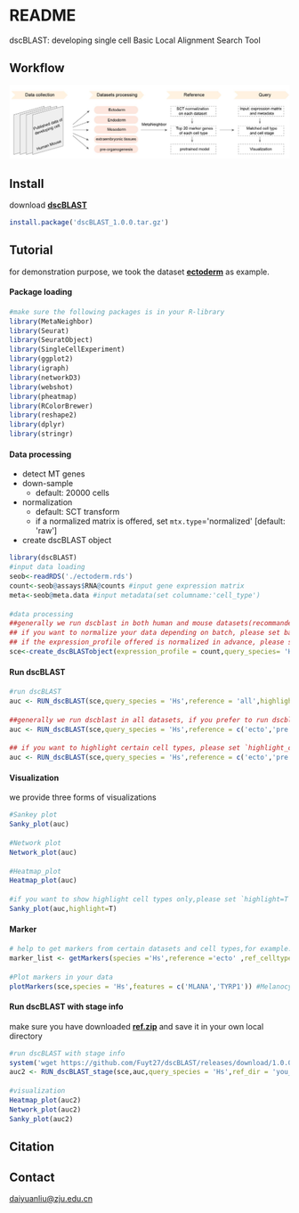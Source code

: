 # README

dscBLAST: developing single cell Basic Local Alignment Search Tool



## Workflow
![](Figure/workflow.jpg)

## **Install**
download **[dscBLAST](https://github.com/Fuyt27/dscBLAST/archive/refs/tags/1.0.0.tar.gz)** 

```R
install.package('dscBLAST_1.0.0.tar.gz')
```

## **Tutorial**

for demonstration purpose, we took the dataset **[ectoderm](https://github.com/Fuyt27/dscBLAST/releases/download/1.0.0/ectoderm.rds)** as example.

#### Package loading

```R
#make sure the following packages is in your R-library
library(MetaNeighbor)
library(Seurat)
library(SeuratObject)
library(SingleCellExperiment)
library(ggplot2)
library(igraph)
library(networkD3)
library(webshot)
library(pheatmap)
library(RColorBrewer)
library(reshape2)
library(dplyr)
library(stringr)
```

#### Data processing

- detect MT genes
- down-sample
  - default: 20000 cells
- normalization
  - default: SCT transform
  - if a normalized matrix is offered, set  `mtx.type`='normalized' [default: 'raw']
- create dscBLAST object

```R
library(dscBLAST)
#input data loading
seob<-readRDS('./ectoderm.rds')
count<-seob@assays$RNA@counts #input gene expression matrix
meta<-seob@meta.data #input metadata(set columname:'cell_type') 

#data processing
##generally we run dscblast in both human and mouse datasets(recommanded!), if you prefer to run dscblast for one species, please set ref_species ='single'.
## if you want to normalize your data depending on batch, please set batch ='your_batchname'.
## if the expression_profile offered is normalized in advance, please set `mtx.type` = 'normalized'.
sce<-create_dscBLASTobject(expression_profile = count,query_species= 'Hs',metadata = meta,downsample = 20000,batch ='default',mtx.type = 'raw',ref_species ='both')
```



#### Run dscBLAST

```R
#run dscBLAST
auc <- RUN_dscBLAST(sce,query_species = 'Hs',reference = 'all',highlight_celltype=NULL)

##generally we run dscblast in all datasets, if you prefer to run dscblast using certain datasets or datasets, please change the option `reference` ,for example:
auc <- RUN_dscBLAST(sce,query_species = 'Hs',reference = c('ecto','pre'),highlight_celltype=NULL)

## if you want to highlight certain cell types, please set `highlight_celltype`  
auc <- RUN_dscBLAST(sce,query_species = 'Hs',reference = c('ecto','pre'),highlight_celltype='Melanocyte')
```



#### Visualization

we provide three forms of visualizations

```R
#Sankey plot
Sanky_plot(auc)

#Network plot
Network_plot(auc)

#Heatmap_plot
Heatmap_plot(auc)

#if you want to show highlight cell types only,please set `highlight=T`
Sanky_plot(auc,highlight=T)
```



#### Marker

```R
# help to get markers from certain datasets and cell types,for example:
marker_list <- getMarkers(species ='Hs',reference ='ecto' ,ref_celltype ='Melanocyte',ref_dataset ='Eye_Han' ,marker_top_n =20)

#Plot markers in your data
plotMarkers(sce,species = 'Hs',features = c('MLANA','TYRP1')) #Melanocyte markers
```



#### Run dscBLAST with stage info
make sure you have downloaded  **[ref.zip](https://github.com/Fuyt27/dscBLAST/releases/download/1.0.0/ref.zip)** and save it in your own local directory
```R
#run dscBLAST with stage info
system('wget https://github.com/Fuyt27/dscBLAST/releases/download/1.0.0/ref.zip')
auc2 <- RUN_dscBLAST_stage(sce,auc,query_species = 'Hs',ref_dir = 'you_local_dir')

#visualization
Heatmap_plot(auc2)
Network_plot(auc2)
Sanky_plot(auc2)
```



## Citation



## Contact

daiyuanliu@zju.edu.cn

